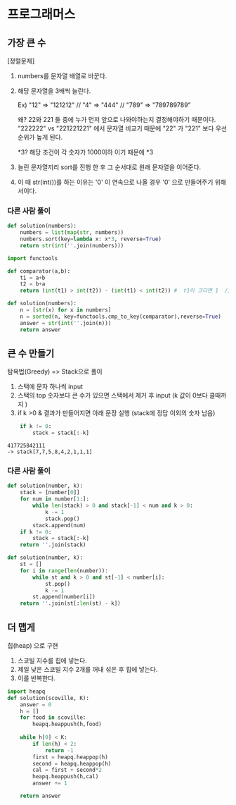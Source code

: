# 프로그래머스

## 가장 큰 수

[정렬문제]

1. numbers를 문자열 배열로 바꾼다.

2. 해당 문자열을 3배씩 늘린다. 

   Ex) "12" => "121212" // "4" => "444" // "789" => "789789789"

   왜? 22와 221 둘 중에 누가 먼저 앞으로 나와야하는지 결정해야하기 때문이다.
   "222222" vs "221221221" 에서 문자열 비교기 때문에 "22" 가 "221" 보다 우선순위가 높게 된다.

   *3? 해당 조건이 각 숫자가 1000이하 이기 때문에 *3

3. 늘린 문자열끼리 sort를 진행 한 후 그 순서대로 원래 문자열을 이어준다.

4. 이 때 str(int())를 하는 이유는 '0' 이 연속으로 나올 경우 '0' 으로 만들어주기 위해서이다.

### 다른 사람 풀이

~~~python
def solution(numbers):
    numbers = list(map(str, numbers))
    numbers.sort(key=lambda x: x*3, reverse=True)
    return str(int(''.join(numbers)))
~~~

~~~python
import functools

def comparator(a,b):
    t1 = a+b
    t2 = b+a
    return (int(t1) > int(t2)) - (int(t1) < int(t2)) #  t1이 크다면 1  // t2가 크다면 -1  //  같으면 0

def solution(numbers):
    n = [str(x) for x in numbers]
    n = sorted(n, key=functools.cmp_to_key(comparator),reverse=True)
    answer = str(int(''.join(n)))
    return answer
~~~



## 큰 수 만들기

탐욕법(Greedy) => Stack으로 풀이

1. 스택에 문자 하나씩 input
2. 스택의 top 숫자보다 큰 수가 있으면 스택에서 제거 후 input (k 값이 0보다 클때까지 )
3. if k >0 &  결과가 만들어지면 아래 문장 실행 (stack에 정답 이외의 숫자 남음)

~~~python
    if k != 0:
        stack = stack[:-k]
~~~

~~~
417725842111
-> stack[7,7,5,8,4,2,1,1,1]
~~~



### 다른 사람 풀이

~~~python
def solution(number, k):
    stack = [number[0]]
    for num in number[1:]:
        while len(stack) > 0 and stack[-1] < num and k > 0:
            k -= 1
            stack.pop()
        stack.append(num)
    if k != 0:
        stack = stack[:-k]
    return ''.join(stack)
~~~

~~~python
def solution(number, k):
    st = []
    for i in range(len(number)):
        while st and k > 0 and st[-1] < number[i]:
            st.pop()
            k -= 1
        st.append(number[i])
    return ''.join(st[:len(st) - k])
~~~



## 더 맵게

힙(heap) 으로 구현

1. 스코빌 지수를 힙에 넣는다.
2. 제일 낮은 스코빌 지수 2개를 꺼내 섞은 후 힙에 넣는다.
3. 이를 반복한다.

~~~python
import heapq
def solution(scoville, K):
    answer = 0
    h = []
    for food in scoville:
        heapq.heappush(h,food)
        
    while h[0] < K:
        if len(h) < 2:
            return -1
        first = heapq.heappop(h)
        second = heapq.heappop(h)
        cal = first + second*2
        heapq.heappush(h,cal)
        answer += 1

    return answer
~~~



